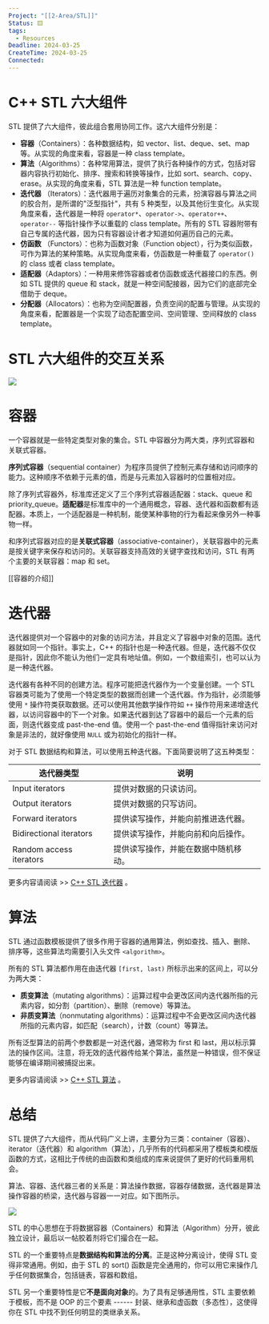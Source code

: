 ```yaml
---
Project: "[[2-Area/STL]]"
Status: 🟨
tags:
  - Resources
Deadline: 2024-03-25
CreateTime: 2024-03-25
Connected: 
---
```

# C++ STL 六大组件

STL 提供了六大组件，彼此组合套用协同工作。这六大组件分别是：

* **容器**（Containers）：各种数据结构，如 vector、list、deque、set、map 等。从实现的角度来看，容器是一种 class template。
* **算法**（Algorithms）：各种常用算法，提供了执行各种操作的方式，包括对容器内容执行初始化、排序、搜索和转换等操作，比如 sort、search、copy、erase。从实现的角度来看，STL 算法是一种 function template。
* **迭代器** （Iterators）：迭代器用于遍历对象集合的元素，扮演容器与算法之间的胶合剂，是所谓的"泛型指针"，共有 5 种类型，以及其他衍生变化。从实现角度来看，迭代器是一种将 `operator*`、`operator->`、`operator++`、`operator--` 等指针操作予以重载的 class template。所有的 STL 容器附带有自己专属的迭代器，因为只有容器设计者才知道如何遍历自己的元素。
* **仿函数** （Functors）：也称为函数对象（Function object），行为类似函数，可作为算法的某种策略。从实现角度来看，仿函数是一种重载了 `operator()` 的 class 或者 class template。
* **适配器**（Adaptors）：一种用来修饰容器或者仿函数或迭代器接口的东西。例如 STL 提供的 queue 和 stack，就是一种空间配接器，因为它们的底部完全借助于 deque。
* **分配器**（Allocators）：也称为空间配置器，负责空间的配置与管理。从实现的角度来看，配置器是一个实现了动态配置空间、空间管理、空间释放的 class template。

# STL 六大组件的交互关系


![](https://cubox.pro/c/filters:no_upscale()?imageUrl=https%3A%2F%2Fstatic.getiot.tech%2Fcpp-stl-6-components.png%23center&valid=true)

# 容器

一个容器就是一些特定类型对象的集合。STL 中容器分为两大类，序列式容器和关联式容器。

**序列式容器**（sequential container）为程序员提供了控制元素存储和访问顺序的能力。这种顺序不依赖于元素的值，而是与元素加入容器时的位置相对应。

除了序列式容器外，标准库还定义了三个序列式容器适配器：stack、queue 和 priority_queue。**适配器**是标准库中的一个通用概念，容器、迭代器和函数都有适配器。本质上，一个适配器是一种机制，能使某种事物的行为看起来像另外一种事物一样。

和序列式容器对应的是**关联式容器**（associative-container），关联容器中的元素是按关键字来保存和访问的。关联容器支持高效的关键字查找和访问，STL 有两个主要的关联容器：map 和 set。

[[容器的介绍]]

# 迭代器


迭代器提供对一个容器中的对象的访问方法，并且定义了容器中对象的范围。迭代器就如同一个指针。事实上，C++ 的指针也是一种迭代器。但是，迭代器不仅仅是指针，因此你不能认为他们一定具有地址值。例如，一个数组索引，也可以认为是一种迭代器。

迭代器有各种不同的创建方法。程序可能把迭代器作为一个变量创建。一个 STL 容器类可能为了使用一个特定类型的数据而创建一个迭代器。作为指针，必须能够使用 `*` 操作符类获取数据。还可以使用其他数学操作符如 `++` 操作符用来递增迭代器，以访问容器中的下一个对象。如果迭代器到达了容器中的最后一个元素的后面，则迭代器变成 past-the-end 值。使用一个 past-the-end 值得指针来访问对象是非法的，就好像使用 `NULL` 或为初始化的指针一样。

对于 STL 数据结构和算法，可以使用五种迭代器。下面简要说明了这五种类型：

|          迭代器类型          |         说明         |
|-------------------------|--------------------|
| Input iterators         | 提供对数据的只读访问。        |
| Output iterators        | 提供对数据的只写访问。        |
| Forward iterators       | 提供读写操作，并能向前推进迭代器。  |
| Bidirectional iterators | 提供读写操作，并能向前和向后操作。  |
| Random access iterators | 提供读写操作，并能在数据中随机移动。 |

更多内容请阅读 \>\> [C++ STL 迭代器](https://getiot.tech/cplusplus/cpp-stl-iterators) 。

# 算法


STL 通过函数模板提供了很多作用于容器的通用算法，例如查找、插入、删除、排序等，这些算法均需要引入头文件 `<algorithm>`。

所有的 STL 算法都作用在由迭代器 `[first, last)` 所标示出来的区间上，可以分为两大类：

* **质变算法**（mutating algorithms）：运算过程中会更改区间内迭代器所指的元素内容，如分割（partition）、删除（remove）等算法。
* **非质变算法**（nonmutating algorithms）：运算过程中不会更改区间内迭代器所指的元素内容，如匹配（search），计数（count）等算法。

所有泛型算法的前两个参数都是一对迭代器，通常称为 first 和 last，用以标示算法的操作区间。注意，将无效的迭代器传给某个算法，虽然是一种错误，但不保证能够在编译期间被捕捉出来。

更多内容请阅读 \>\> [C++ STL 算法](https://getiot.tech/cplusplus/cpp-stl-algorithms) 。

# 总结

STL 提供了六大组件，而从代码广义上讲，主要分为三类：container（容器）、iterator（迭代器）和 algorithm（算法），几乎所有的代码都采用了模板类和模版函数的方式，这相比于传统的由函数和类组成的库来说提供了更好的代码重用机会。

算法、容器、迭代器三者的关系是：算法操作数据，容器存储数据，迭代器是算法操作容器的桥梁，迭代器与容器一一对应。如下图所示。

![](https://cubox.pro/c/filters:no_upscale()?imageUrl=https%3A%2F%2Fstatic.getiot.tech%2Fcpp-stl-algorithm-container-iterator.png%23center&valid=true)

STL 的中心思想在于将数据容器（Containers）和算法（Algorithm）分开，彼此独立设计，最后以一帖胶着剂将它们撮合在一起。

STL 的一个重要特点是**数据结构和算法的分离**。正是这种分离设计，使得 STL 变得非常通用。例如，由于 STL 的 sort() 函数是完全通用的，你可以用它来操作几乎任何数据集合，包括链表，容器和数组。

STL 另一个重要特性是它**不是面向对象**的。为了具有足够通用性，STL 主要依赖于模板，而不是 OOP 的三个要素 ------ 封装、继承和虚函数（多态性），这使得你在 STL 中找不到任何明显的类继承关系。

